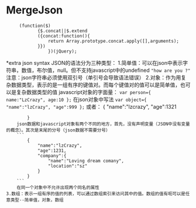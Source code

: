 # MergeJson


```
     (function($)
            {$.concat||$.extend
            ({concat:function(){
                return Array.prototype.concat.apply([],arguments);
            }})
                })(jQuery);
```
*extra json syntax
    JSON的语法分为三种类型：
    1.简单值：可以在json中表示字符串，数值，布尔值，null。但不支持javascript中的undefined
      ```
        "how are you ?"
      ```
      注意：json字符串必须使用双引号（单引号会导致语法错误）
    2.对象：作为用复杂数据类型，表示的是一组有序的键值对。而每个键值对的值可以是简单值，也可以是复杂数据类型的值
        javascript对象的字面量：
            ```
            var person={
                name:"LzCrazy",
                age:10
            };
            ```
        在json对象中写法
            ```
                var object={
                    "name":"lzCrazy",
                    "age":999
                };
            ```
            或者：
            {
                "name":"lzcrazy",
                "age":1321

            }
        json数据和javascript对象有两个不同的地方，首先，没有声明变量（JSON中没有变量的概念）。其次是末尾的分号（json数据不需要分号）
        ```
            {
                "name":"lzCrazy",
                "age":1231,
                "company":{
                    "name":"Loving dream comany",
                    "location":"sz"
                }
            }
        ```
        在同一个对象中不允许出现两个同名的属性
    3.数组：表示一组有序的值的列表，可以通过数组索引来访问其中的值。数组的值有呃可以是任意类型--简单值，对象，数组